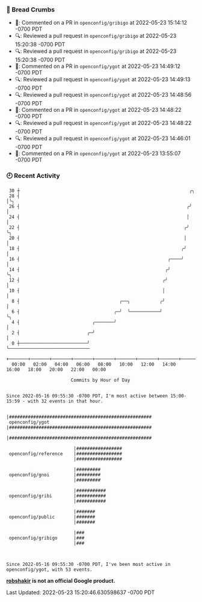 ### 🍞 Bread Crumbs

 * 💬: Commented on a PR in  `openconfig/gribigo` at 2022-05-23 15:14:12 -0700 PDT
 * 🔍: Reviewed a pull request in  `openconfig/gribigo` at 2022-05-23 15:20:38 -0700 PDT
 * 🔍: Reviewed a pull request in  `openconfig/gribigo` at 2022-05-23 15:20:38 -0700 PDT
 * 💬: Commented on a PR in  `openconfig/ygot` at 2022-05-23 14:49:12 -0700 PDT
 * 🔍: Reviewed a pull request in  `openconfig/ygot` at 2022-05-23 14:49:13 -0700 PDT
 * 🔍: Reviewed a pull request in  `openconfig/ygot` at 2022-05-23 14:48:56 -0700 PDT
 * 💬: Commented on a PR in  `openconfig/ygot` at 2022-05-23 14:48:22 -0700 PDT
 * 🔍: Reviewed a pull request in  `openconfig/ygot` at 2022-05-23 14:48:22 -0700 PDT
 * 🔍: Reviewed a pull request in  `openconfig/ygot` at 2022-05-23 14:46:01 -0700 PDT
 * 💬: Commented on a PR in  `openconfig/ygot` at 2022-05-23 13:55:07 -0700 PDT

### 🕘 Recent Activity
```
 30 ┼                                                               ╭╮
 28 ┤                                                               │╰╮
 26 ┤                                                              ╭╯ │
 24 ┤                                                              │  │
 22 ┤                                                             ╭╯  ╰╮
 20 ┤                                                             │    │
 18 ┤                                                            ╭╯    │
 16 ┤                                                       ╭────╯     │
 14 ┤                                                      ╭╯          ╰╮
 12 ┤                                                     ╭╯            │
 10 ┤                                                     │             │
  8 ┤                                     ╭──╮           ╭╯             │
  6 ┤                                   ╭─╯  ╰───────────╯              ╰╮
  4 ┤                           ╭───────╯                                │
  2 ┤                         ╭─╯                                        │
  0 ┼─────────────────────────╯                                          ╰──────────────────────────────
    +───────+───────+───────+───────+───────+───────+───────+───────+───────+───────+───────+───────+────
  00:00   02:00   04:00   06:00   08:00   10:00   12:00   14:00   16:00   18:00   20:00   22:00   00:00   

						Commits by Hour of Day


Since 2022-05-16 09:55:30 -0700 PDT, I'm most active between 15:00-15:59 - with 32 events in that hour.

```



```
                         |#####################################################
 openconfig/ygot         |#####################################################
                         |#####################################################

                         |#################
 openconfig/reference    |#################
                         |#################

                         |#########
 openconfig/gnoi         |#########
                         |#########

                         |###########
 openconfig/gribi        |###########
                         |###########

                         |#######
 openconfig/public       |#######
                         |#######

                         |###
 openconfig/gribigo      |###
                         |###



Since 2022-05-16 09:55:30 -0700 PDT, I've been most active in openconfig/ygot, with 53 events.

```
**[robshakir](mailto:robjs@google.com) is not an official Google product.**  


Last Updated: 2022-05-23 15:20:46.630598637 -0700 PDT
